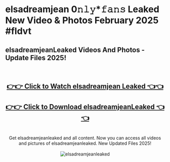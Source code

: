 # elsadreamjean 0𝚗𝚕𝚢*𝚏𝚊𝚗𝚜 Leaked New Video & Photos February 2025 #fldvt

<h2>elsadreamjeanLeaked Videos And Photos - Update Files 2025!</h2>
<br>
<div align="center">
<h2><a href="https://mediaupload.pro?title=elsadreamjean&ref=11F" rel="nofollow">👉👉 Click to Watch elsadreamjean Leaked 👈👈</a></h2>
<h2><a href="https://mediaupload.pro?title=elsadreamjean&ref=11F" rel="nofollow">👉👉 Click to Download elsadreamjeanLeaked 👈👈</a></h2>
<br>
Get elsadreamjeanleaked and all content. Now you can access all videos and pictures of elsadreamjeanleaked. New Updated Files 2025!
<br>
<br>
<a href="https://mediaupload.pro?title=elsadreamjean&ref=11F" rel="nofollow" data-target="animated-image.originalLink"><img src="https://i.ibb.co/Gkj2r4b/banner.png" alt="elsadreamjeanleaked" style="max-width: 100%; display: inline-block;" data-target="animated-image.originalImage"></a>
</div>
<br>


